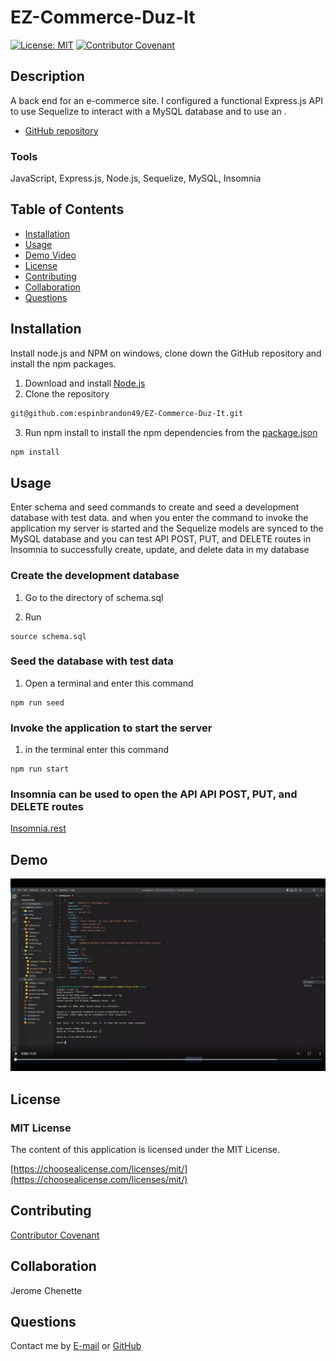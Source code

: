 # EZ-Commerce-Duz-It
[![License: MIT](https://img.shields.io/badge/License-MIT-yellow.svg)](https://opensource.org/licenses/MIT)
[![Contributor Covenant](https://img.shields.io/badge/Contributor%20Covenant-2.1-4baaaa.svg)](code_of_conduct.md)

## Description 
A back end for an e-commerce site.  I configured a functional Express.js API to use Sequelize to interact with a MySQL database and to use an . 

* [GitHub repository](https://github.com/espinbrandon49/EZ-Commerce-Duz-It)

### Tools
JavaScript, Express.js, Node.js, Sequelize, MySQL, Insomnia

## Table of Contents 
  * [Installation](#installation)
  * [Usage](#usage)
  * [Demo Video](#demo)
  * [License](#license)
  * [Contributing](#contributing)
  * [Collaboration](#collaboration)
  * [Questions](#questions)
  
## Installation

Install node.js and NPM on windows, clone down the GitHub repository and install the npm packages.
1. Download and install [Node.js](https://nodejs.org/en/download/)
2. Clone the repository
```bash
git@github.com:espinbrandon49/EZ-Commerce-Duz-It.git
```
3. Run npm install to install the npm dependencies from the [package.json](./package.json)
```bash
npm install
```

## Usage 
Enter schema and seed commands to create and seed a development database with test data.
and when you enter the command to invoke the application my server is started and the Sequelize models are synced to the MySQL database and you can test API POST, PUT, and DELETE routes in Insomnia to successfully create, update, and delete data in my database

### Create the development database
1. Go to the directory of schema.sql

2. Run
```
source schema.sql
```
### Seed the database with test data
1. Open a terminal and enter this command
```
npm run seed
```
### Invoke the application to start the server
1.  in the terminal enter this command
```
npm run start
```
### Insomnia can be used to open the API API POST, PUT, and DELETE routes
[Insomnia.rest](https://docs.insomnia.rest/)

## Demo
[![A video thumbnail shows the command-line employee management application with a play button overlaying the view.](./assets/demo-video-screenshot.png)](https://user-images.githubusercontent.com/102924713/182070530-5ff8025f-5e36-440a-afed-574312501318.mp4)

## License 
### MIT License 
The content of this application is licensed under the MIT License. 

[https://choosealicense.com/licenses/mit/](https://choosealicense.com/licenses/mit/) 

## Contributing 
[Contributor Covenant](https://www.contributor-covenant.org/)

## Collaboration
Jerome Chenette

## Questions 

Contact me by [E-mail](mailto:portfoliolinkemail@gmail.com) or [GitHub](https://github.com/espinbrandon49)
